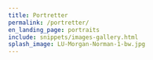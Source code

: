```yaml
---
title: Portretter
permalink: /portretter/
en_landing_page: portraits
include: snippets/images-gallery.html
splash_image: LU-Morgan-Norman-1-bw.jpg
---
```


